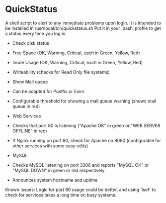 # QuickStatus
A shell script to alert to any immediate problems upon login.
It is intended to be installed in /usr/local/bin/quickstatus.sh
Put it in your .bash_profile to get a status every time you log in.

- Check disk status
 - Free Space (OK, Warning, Critical, each in Green, Yellow, Red)
 - Inode Usage (OK, Warning, Critical, each in Green, Yellow, Red)
 - Writeability (checks for Read Only file systems)

- Show Mail queue
 - Can be adapted for Postfix or Exim
 - Configurable threshold for showing a mail queue warning (shows mail queue in red)

- Web Services
 - Checks that port 80 is listening ("Apache OK" in green or "WEB SERVER OFFLINE" in red)
 - If Nginx running on port 80, check for Apache on 8080 (configurable for other services with some easy edits)

- MySQL
 - Checks MySQL listening on port 3306 and reports "MySQL OK" or "MySQL DOWN" in green or red respectively

- Announces system hostname and uptime

Known Issues:
Logic for port 80 usage could be better, and using 'lsof' to check for services takes a long time on busy systems. 

